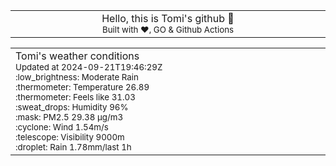 
<div align="center">
<table>
<tbody>
<td align="center">
<img width="2000" height="0"><br>
Hello, this is Tomi's github 👋<br>
<sup>Built with ❤️, GO & Github Actions</sup><br>
<img width="2000" height="0">
</td>
</tbody>
</table>
</div>
<table>
<tbody>
<td align="left">
<img width="2000" height="0"><br>
Tomi's weather conditions<br>
<sup>Updated at 2024-09-21T19:46:29Z</sup><br>
<sup>:low_brightness: Moderate Rain</sup><br>
<sup>:thermometer: Temperature 26.89 </sup><br>
<sup>:thermometer: Feels like 31.03</sup><br>
<sup>:sweat_drops: Humidity 96%</sup><br>
<sup>:mask: PM2.5 29.38 μg/m3</sup><br>
<sup>:cyclone: Wind 1.54m/s </sup><br>
<sup>:telescope: Visibility 9000m </sup><br>
<sup>:droplet: Rain 1.78mm/last 1h </sup><br>
<img width="2000" height="0">
</td>
<td align="left">
<img width="2000" height="0"><br>
<br>
<img width="2000" height="0">
</td>
</tbody>
</table>
</div>
    